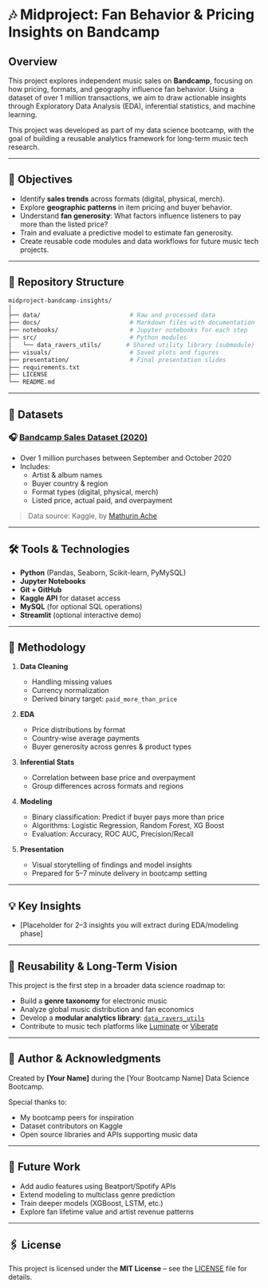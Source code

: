 # 🎶 Midproject: Fan Behavior & Pricing Insights on Bandcamp

## Overview

This project explores independent music sales on **Bandcamp**, focusing on how pricing, formats, and geography influence fan behavior. Using a dataset of over 1 million transactions, we aim to draw actionable insights through Exploratory Data Analysis (EDA), inferential statistics, and machine learning.

This project was developed as part of my data science bootcamp, with the goal of building a reusable analytics framework for long-term music tech research.

---

## 🧩 Objectives

- Identify **sales trends** across formats (digital, physical, merch).
- Explore **geographic patterns** in item pricing and buyer behavior.
- Understand **fan generosity**: What factors influence listeners to pay more than the listed price?
- Train and evaluate a predictive model to estimate fan generosity.
- Create reusable code modules and data workflows for future music tech projects.

---

## 📁 Repository Structure
```bash
midproject-bandcamp-insights/
│
├── data/                         # Raw and processed data
├── docs/                         # Markdown files with documentation
├── notebooks/                    # Jupyter notebooks for each step
├── src/                          # Python modules
│   └── data_ravers_utils/       # Shared utility library (submodule)
├── visuals/                      # Saved plots and figures
├── presentation/                 # Final presentation slides
├── requirements.txt
├── LICENSE
└── README.md
```

---

## 🧪 Datasets

### 🎧 [Bandcamp Sales Dataset (2020)](https://www.kaggle.com/datasets/mathurinache/1000000-bandcamp-sales)
- Over 1 million purchases between September and October 2020
- Includes:
  - Artist & album names
  - Buyer country & region
  - Format types (digital, physical, merch)
  - Listed price, actual paid, and overpayment

> Data source: Kaggle, by [Mathurin Ache](https://www.kaggle.com/mathurinache)

---

## 🛠️ Tools & Technologies

- **Python** (Pandas, Seaborn, Scikit-learn, PyMySQL)
- **Jupyter Notebooks**
- **Git + GitHub**
- **Kaggle API** for dataset access
- **MySQL** (for optional SQL operations)
- **Streamlit** (optional interactive demo)

---

## 🧠 Methodology

1. **Data Cleaning**
   - Handling missing values
   - Currency normalization
   - Derived binary target: `paid_more_than_price`
   
2. **EDA**
   - Price distributions by format
   - Country-wise average payments
   - Buyer generosity across genres & product types

3. **Inferential Stats**
   - Correlation between base price and overpayment
   - Group differences across formats and regions

4. **Modeling**
   - Binary classification: Predict if buyer pays more than price
   - Algorithms: Logistic Regression, Random Forest, XG Boost
   - Evaluation: Accuracy, ROC AUC, Precision/Recall

5. **Presentation**
   - Visual storytelling of findings and model insights
   - Prepared for 5–7 minute delivery in bootcamp setting

---

## 💡 Key Insights

- [Placeholder for 2–3 insights you will extract during EDA/modeling phase]

---

## 🔁 Reusability & Long-Term Vision

This project is the first step in a broader data science roadmap to:
- Build a **genre taxonomy** for electronic music
- Analyze global music distribution and fan economics
- Develop a **modular analytics library**: [`data_ravers_utils`](https://github.com/Funnear/data_ravers_utils)
- Contribute to music tech platforms like [Luminate](https://luminatedata.com/) or [Viberate](https://viberate.com/)

---

## 📜 Author & Acknowledgments

Created by **[Your Name]** during the [Your Bootcamp Name] Data Science Bootcamp.

Special thanks to:
- My bootcamp peers for inspiration
- Dataset contributors on Kaggle
- Open source libraries and APIs supporting music data

---

## 📌 Future Work

- Add audio features using Beatport/Spotify APIs
- Extend modeling to multiclass genre prediction
- Train deeper models (XGBoost, LSTM, etc.)
- Explore fan lifetime value and artist revenue patterns

---

## 🖇️ License

This project is licensed under the **MIT License** – see the [LICENSE](LICENSE) file for details.
